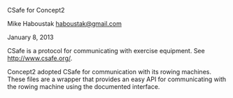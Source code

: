 CSafe for Concept2

Mike Haboustak
haboustak@gmail.com

January 8, 2013

CSafe is a protocol for communicating with exercise equipment. See http://www.csafe.org/.

Concept2 adopted CSafe for communication with its rowing machines. These files
are a wrapper that provides an easy API for communicating with the rowing machine 
using the documented interface.
